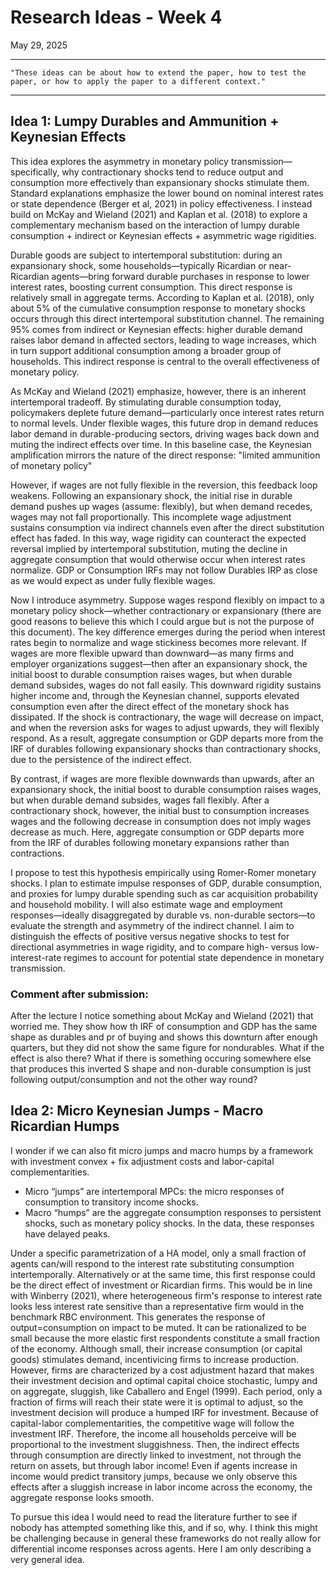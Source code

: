 # Research Ideas - Week 4

May 29, 2025

------------------------------------------------------------------------------------------------------------------------------------
    "These ideas can be about how to extend the paper, how to test the paper, or how to apply the paper to a different context."
------------------------------------------------------------------------------------------------------------------------------------

## Idea 1: Lumpy Durables and Ammunition + Keynesian Effects
This idea explores the asymmetry in monetary policy transmission—specifically, why contractionary shocks tend to reduce output and consumption more effectively than expansionary shocks stimulate them. Standard explanations emphasize the lower bound on nominal interest rates or state dependence (Berger et al, 2021) in policy effectiveness. I instead build on McKay and Wieland (2021) and Kaplan et al. (2018) to explore a complementary mechanism based on the interaction of lumpy durable consumption + indirect or Keynesian effects + asymmetric wage rigidities.

Durable goods are subject to intertemporal substitution: during an expansionary shock, some households—typically Ricardian or near-Ricardian agents—bring forward durable purchases in response to lower interest rates, boosting current consumption. This direct response is relatively small in aggregate terms. According to Kaplan et al. (2018), only about 5% of the cumulative consumption response to monetary shocks occurs through this direct intertemporal substitution channel. The remaining 95% comes from indirect or Keynesian effects: higher durable demand raises labor demand in affected sectors, leading to wage increases, which in turn support additional consumption among a broader group of households. This indirect response is central to the overall effectiveness of monetary policy.

As McKay and Wieland (2021) emphasize, however, there is an inherent intertemporal tradeoff. By stimulating durable consumption today, policymakers deplete future demand—particularly once interest rates return to normal levels. Under flexible wages, this future drop in demand reduces labor demand in durable-producing sectors, driving wages back down and muting the indirect effects over time. In this baseline case, the Keynesian amplification mirrors the nature of the direct response: "limited ammunition of monetary policy"

However, if wages are not fully flexible in the reversion, this feedback loop weakens. Following an expansionary shock, the initial rise in durable demand pushes up wages (assume: flexibly), but when demand recedes, wages may not fall proportionally. This incomplete wage adjustment sustains consumption via indirect channels even after the direct substitution effect has faded. In this way, wage rigidity can counteract the expected reversal implied by intertemporal substitution, muting the decline in aggregate consumption that would otherwise occur when interest rates normalize. GDP or Consumption IRFs may not follow Durables IRP as close as we would expect as under fully flexible wages.

Now I introduce asymmetry. Suppose wages respond flexibly on impact to a monetary policy shock—whether contractionary or expansionary (there are good reasons to believe this which I could argue but is not the purpose of this document). The key difference emerges during the period when interest rates begin to normalize and wage stickiness becomes more relevant. If wages are more flexible upward than downward—as many firms and employer organizations suggest—then after an expansionary shock, the initial boost to durable consumption raises wages, but when durable demand subsides, wages do not fall easily. This downward rigidity sustains higher income and, through the Keynesian channel, supports elevated consumption even after the direct effect of the monetary shock has dissipated. If the shock is contractionary, the wage will decrease on impact, and when the reversion asks for wages to adjust upwards, they will flexibly respond. As a result, aggregate consumption or GDP departs more from the IRF of durables following expansionary shocks than contractionary shocks, due to the persistence of the indirect effect.

By contrast, if wages are more flexible downwards than upwards, after an expansionary shock, the initial boost to durable consumption raises wages, but when durable demand subsides, wages fall flexibly. After a contractionary shock, however, the initial bust to consumption increases wages and the following decrease in consumption does not imply wages decrease as much. Here, aggregate consumption or GDP departs more from the IRF of durables following monetary expansions rather than contractions. 

I propose to test this hypothesis empirically using Romer-Romer monetary shocks. I plan to estimate impulse responses of GDP, durable consumption, and proxies for lumpy durable spending such as car acquisition probability and household mobility. I will also estimate wage and employment responses—ideally disaggregated by durable vs. non-durable sectors—to evaluate the strength and asymmetry of the indirect channel. I aim to distinguish the effects of positive versus negative shocks to test for directional asymmetries in wage rigidity, and to compare high- versus low-interest-rate regimes to account for potential state dependence in monetary transmission.

### Comment after submission:
After the lecture I notice something about McKay and Wieland (2021) that worried me. They show how th IRF of consumption and GDP has the same shape as durables and pr of buying and shows this downturn after enough quarters, but they did not show the same figure for nondurables. What if the effect is also there? What if there is something occuring somewhere else that produces this inverted S shape and non-durable consumption is just following output/consumption and not the other way round?

## Idea 2: Micro Keynesian Jumps - Macro Ricardian Humps
I wonder if we can also fit micro jumps and macro humps by a framework with investment convex + fix adjustment costs and labor-capital complementarities. 
- Micro “jumps” are intertemporal MPCs: the micro responses of consumption to transitory income shocks.
- Macro “humps” are the aggregate consumption responses to persistent shocks, such as monetary policy shocks. In the data, these responses have delayed peaks.
  
Under a specific parametrization of a HA model, only a small fraction of agents can/will respond to the interest rate substituting consumption intertemporally. Alternatively or at the same time, this first response could be the direct effect of investment or Ricardian firms. This would be in line with Winberry (2021), where heterogeneous firm's response to interest rate looks less interest rate sensitive than a representative firm would in the benchmark RBC environment. This generates the response of output=consumption on impact to be muted. It can be rationalized to be small because the more elastic first respondents constitute a small fraction of the economy. Although small, their increase consumption (or capital goods) stimulates demand, incentivicing firms to increase production. However, firms are characterized by a cost adjustment hazard that makes their investment decision and optimal capital choice stochastic, lumpy and on aggregate, sluggish, like Caballero and Engel (1999). Each period, only a fraction of firms will reach their state were it is optimal to adjust, so the investment decision will produce a humped IRF for investment. Because of capital-labor complementarities, the competitive wage will follow the investment IRF. Therefore, the income all households perceive will be proportional to the investment sluggishness. Then, the indirect effects through consumption are directly linked to investment, not through the return on assets, but through labor income! Even if agents increase in income would predict transitory jumps, because we only observe this effects after a sluggish increase in labor income across the economy, the aggregate response looks smooth.

To pursue this idea I would need to read the literature further to see if nobody has attempted something like this, and if so, why. I think this might be challenging because in general these frameworks do not really allow for differential income responses across agents. Here I am only describing a very general idea.
